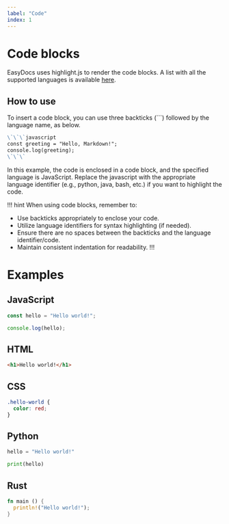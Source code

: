 ```yaml
---
label: "Code"
index: 1
---
```


# Code blocks
EasyDocs uses highlight.js to render the code blocks. A list with all the supported languages is available [here](https://github.com/highlightjs/highlight.js/blob/main/SUPPORTED_LANGUAGES.md).

## How to use
To insert a code block, you can use three backticks (```) followed by the language name, as below.

```md
\`\`\`javascript
const greeting = "Hello, Markdown!";
console.log(greeting);
\`\`\`
```

In this example, the code is enclosed in a code block, and the specified language is JavaScript. Replace the javascript with the appropriate language identifier (e.g., python, java, bash, etc.) if you want to highlight the code.

!!! hint When using code blocks, remember to:
* Use backticks appropriately to enclose your code.
* Utilize language identifiers for syntax highlighting (if needed).
* Ensure there are no spaces between the backticks and the language identifier/code.
* Maintain consistent indentation for readability.
!!!

# Examples
## JavaScript
```js
const hello = "Hello world!";

console.log(hello);
```

## HTML
```html
<h1>Hello world!</h1>
```

## CSS
```css
.hello-world {
  color: red;
}
```

## Python
```py
hello = "Hello world!"

print(hello)
```

## Rust
```rust
fn main () {
  println!("Hello world!");
}
```